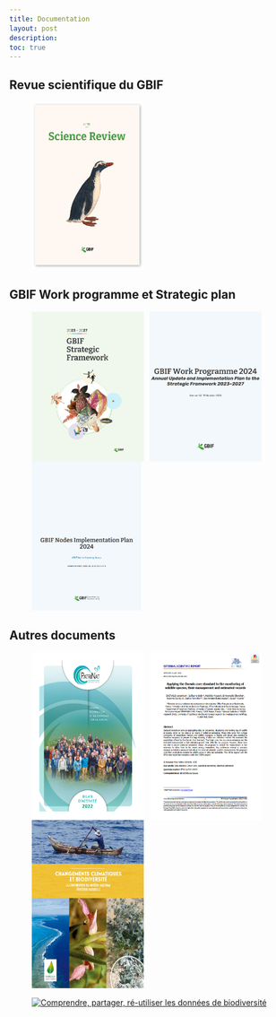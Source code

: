 ```yaml
---
title: Documentation
layout: post
description: 
toc: true
---
```

## Revue scientifique du GBIF
<figure>
    <a href="https://www.gbif.org/science-review" target="_blank"><img src="/assets/images/documents/SR11.png" width="200" height="300" alt="Revue Scientifique n°10" ></a>
</figure>

## GBIF Work programme et Strategic plan
<figure>
    <a href="https://www.gbif.org/strategic-plan" target="_blank"><img src="/assets/images/documents/SF24-27.png" width="200"  style="float:left; margin-right:10px;" alt="Strategic Plan 2023-2027"></a>
</figure> 
<figure>
    <a href="https://docs.gbif.org/2024-work-programme/en/gbif-work-programme-2024.en.pdf" target="_blank"><img src="/assets/images/documents/WP24.png" width="200" style="float:left; margin-right:10px;" alt="Work Programme 2024"></a>
</figure>
<figure>
    <a href="https://docs.gbif.org/nodes-implementation-2024" target="_blank"><img src="/assets/images/documents/GBIF_NODES_IMP_PLAN_2024.png" width="195" alt="Nodes Implementation plan 2024"></a>
</figure>

## Autres documents
<figure>
    <a href="https://www.patrinat.fr/fr/actualites/bilan-dactivite-2022-de-patrinat-et-synthese-2017-2022-7238" target="_blank"><img src="/assets/images/documents/RA_PATRINAT_2022.png" width="200" height="300" style="float:left; margin-right:10px;" alt="Bilan d'activités 2022 de Patrinat"></a>
</figure>

<figure>
    <a href="https://efsa.onlinelibrary.wiley.com/doi/abs/10.2903/sp.efsa.2020.EN-1841" target="_blank"><img src="/assets/images/documents/dwg_enetwild.png" width="200" height="300" style="float:left; margin-right:10px;" alt="Applying the Darwin core standard to the monitoring of wildlife species, their management and estimated records"></a>
</figure>

<figure>
    <a href="/assets/fichiers/changements_climatiques_et_biodiversite.pdf" target="_blank"><img src="/assets/images/documents/MNHN_CLIMAT_BIODIV.png" width="200" height="300"  alt="Changements climatiques et biodiversité"></a>
</figure>
<figure>
    <a href="https://mnhn.hal.science/mnhn-04296424" target="_blank"><img src="/assets/images/documents/CPR_Patrinat.png" width="200" height="50"  alt="Comprendre, partager, ré-utiliser les données de biodiversité"></a>
</figure>